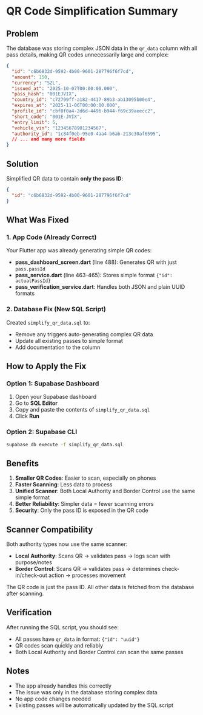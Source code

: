 # QR Code Simplification Summary

## Problem
The database was storing complex JSON data in the `qr_data` column with all pass details, making QR codes unnecessarily large and complex:

```json
{
  "id": "c6b6832d-9592-4b00-9601-287796f6f7cd",
  "amount": 150,
  "currency": "SZL",
  "issued_at": "2025-10-07T00:00:00.000",
  "pass_hash": "001EJVIX",
  "country_id": "c72799ff-a182-4417-89b3-ab13095b00e4",
  "expires_at": "2025-11-06T00:00:00.000",
  "profile_id": "cbf0f0a4-2d6d-4496-b944-f69c39aeecc2",
  "short_code": "001E-JVIX",
  "entry_limit": 5,
  "vehicle_vin": "12345678901234567",
  "authority_id": "1c84f0eb-95e0-4aa4-b6ab-213c30af6595",
  // ... and many more fields
}
```

## Solution
Simplified QR data to contain **only the pass ID**:

```json
{
  "id": "c6b6832d-9592-4b00-9601-287796f6f7cd"
}
```

## What Was Fixed

### 1. App Code (Already Correct)
Your Flutter app was already generating simple QR codes:
- **pass_dashboard_screen.dart** (line 488): Generates QR with just `pass.passId`
- **pass_service.dart** (line 463-465): Stores simple format `{"id": actualPassId}`
- **pass_verification_service.dart**: Handles both JSON and plain UUID formats

### 2. Database Fix (New SQL Script)
Created `simplify_qr_data.sql` to:
- Remove any triggers auto-generating complex QR data
- Update all existing passes to simple format
- Add documentation to the column

## How to Apply the Fix

### Option 1: Supabase Dashboard
1. Open your Supabase dashboard
2. Go to **SQL Editor**
3. Copy and paste the contents of `simplify_qr_data.sql`
4. Click **Run**

### Option 2: Supabase CLI
```bash
supabase db execute -f simplify_qr_data.sql
```

## Benefits

1. **Smaller QR Codes**: Easier to scan, especially on phones
2. **Faster Scanning**: Less data to process
3. **Unified Scanner**: Both Local Authority and Border Control use the same simple format
4. **Better Reliability**: Simpler data = fewer scanning errors
5. **Security**: Only the pass ID is exposed in the QR code

## Scanner Compatibility

Both authority types now use the same scanner:
- **Local Authority**: Scans QR → validates pass → logs scan with purpose/notes
- **Border Control**: Scans QR → validates pass → determines check-in/check-out action → processes movement

The QR code is just the pass ID. All other data is fetched from the database after scanning.

## Verification

After running the SQL script, you should see:
- All passes have `qr_data` in format: `{"id": "uuid"}`
- QR codes scan quickly and reliably
- Both Local Authority and Border Control can scan the same passes

## Notes

- The app already handles this correctly
- The issue was only in the database storing complex data
- No app code changes needed
- Existing passes will be automatically updated by the SQL script
